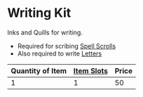 # Writing Kit

Inks and Quills for writing.

* Required for scribing [Spell Scrolls](../../../../../Magic/Spell%20Scrolls.md)
* Also required to write [Letters](../25%20Coins/Letter%20Kit.md)

|Quantity of Item|[Item Slots](../../../../../Player%20Characters/Derived%20Statistics/Item%20Slots.md)|Price|
|----------------|----------|-----|
|1|1|50|
